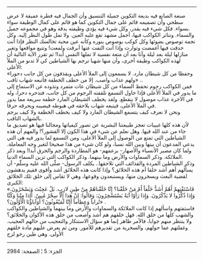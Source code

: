 ------------------------------------------------------------------------

صنعة الصانع فيه بديعة التكوين جميلة التنسيق وأن الجمال فيه فطرة عميقة لا
عرض سطحي وأن تصميمه قائم على جمال التكوين كما هو قائم على كمال الوظيفة
سواء بسواء. فكل شيء فيه بقدر، وكل شيء فيه يؤدي وظيفته بدقة وهو في مجموعه
جميل.  
والسماء. وتناثر الكواكب فيها، أجمل مشهد تقع عليه العين. ولا تمل طول
النظر إليه. وكل نجمة توصوص بضوئها وكل كوكب يوصوص بنوره وكأنه عين محبة
تخالسك النظر فإذا أنت حدقت فيها أغمضت وتوارت وإذا أنت التفت عنها أبرقت
ولمعت! وتتبع مواقعها وتغير منازلها ليلة بعد ليلة وآنا بعد آن متعة نفسية
لا تملها النفس أبدا! ثم تقرر الآية التالية أن لهذه الكواكب وظيفة أخرى،
وأن منها شهبا ترجم بها الشياطين كي لا تدنو من الملأ الأعلى:  
«وحفظا من كل شيطان مارد. لا يسمعون إلى الملأ الأعلى ويقذفون من كل جانب
دحورا ولهم عذاب واصب. إلا من خطف الخطفة فأتبعه شهاب ثاقب» ..  
فمن الكواكب رجوم تحفظ السماء من كل شيطان عات متمرد وتذوده عن الاستماع
إلى ما يدور في الملأ الأعلى فإذا حاول التسمع تلقفته الرجوم من كل جانب،
فتدحره دحرا، وله في الآخرة عذاب موصول لا ينقطع. ولقد يخطف الشيطان المارد
خطفة سريعة مما يدور في الملأ الأعلى، فيتبعه شهاب يلاحقه في هبوطه فيصيبه
ويحرقه حرقا.  
ونحن لا نعرف كيف يتسمع الشيطان المارد ولا كيف يخطف الخطفة ولا كيف يرجم
بالشهاب الثاقب.  
لأن هذه كلها غيبيات تعجز طبيعتنا البشرية عن تصور كيفياتها ومجالنا فيها
هو تصديق ما جاء من عند الله فيها. وهل نعلم عن شيء في هذا الكون إلا
القشور؟! والمهم أن هذه الشياطين التي تمنع من الوصول إلى الملأ الأعلى،
ومن التسمع لما يدور فيه هي التي يدعي المدعون أن بينها وبين الله نسبا،
ولو كان شيء من هذا صحيحا لتغير وجه المعاملة. ولما كان مصير الأنسباء
والأصهار- بزعمهم- هو المطاردة والرجم والحرق أبدا! وبعد ذكر الملائكة.
وذكر السماوات والأرض وما بينهما. وذكر الكواكب التي تزين السماء الدنيا.  
وذكر الشياطين المردة والقذائف التي تلاحقها.. يكلف الرسول- صلّى الله عليه
وسلّم- أن يسألهم أهم أشد خلقا أم هذه الخلائق؟ وإذا كانت هذه الخلائق أشد
وأقوى ففيم يدهشون لقضية البعث ويسخرون منها، ويستبعدون وقوعها، وهي لا
تقاس إلى خلق تلك الخلائق الكبرى:  
«فَاسْتَفْتِهِمْ أَهُمْ أَشَدُّ خَلْقاً أَمْ مَنْ خَلَقْنا؟ إِنَّا خَلَقْناهُمْ مِنْ طِينٍ لازِبٍ. بَلْ عَجِبْتَ
وَيَسْخَرُونَ. وَإِذا ذُكِّرُوا لا يَذْكُرُونَ. وَإِذا رَأَوْا آيَةً يَسْتَسْخِرُونَ: وَقالُوا: إِنْ هذا
إِلَّا سِحْرٌ مُبِينٌ. أَإِذا مِتْنا وَكُنَّا تُراباً وَعِظاماً أَإِنَّا لَمَبْعُوثُونَ؟ أَوَآباؤُنَا
الْأَوَّلُونَ؟» .  
فاستفتهم واسألهم إذا كانت الملائكة والسماوات والأرض وما بينهما والشياطين
والكواكب والشهب كلها من خلق الله. فهل خلقهم هم أشد وأصعب من خلق هذه
الأكوان والخلائق؟  
ولا ينتظر منهم جوابا، فالأمر ظاهر إنما هو سؤال الاستنكار والتعجيب من
حالهم العجيب. وغفلتهم عما حولهم، والسخرية من تقديرهم للأمور. ومن ثم يعرض
عليهم مادة خلقهم الأولى. وهي طين رخو لزج

------------------------------------------------------------------------

الجزء: 5 ¦ الصفحة: 2984
